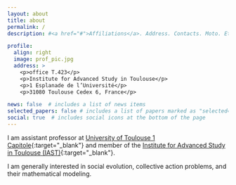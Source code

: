 ```yaml
---
layout: about
title: about
permalink: /
description: #<a href="#">Affiliations</a>. Address. Contacts. Moto. Etc.

profile:
  align: right
  image: prof_pic.jpg
  address: >
    <p>office T.423</p>
    <p>Institute for Advanced Study in Toulouse</p>
    <p>1 Esplanade de l’Université</p>
    <p>31080 Toulouse Cedex 6, France</p>

news: false  # includes a list of news items
selected_papers: false # includes a list of papers marked as "selected={true}"
social: true  # includes social icons at the bottom of the page
---
```


I am assistant professor at [University of Toulouse 1 Capitole](https://www.ut-capitole.fr/){:target="\_blank"} and member of the [Institute for Advanced Study in Toulouse (IAST)](https://www.iast.fr/){:target="\_blank"}.

I am generally interested in social evolution, collective action problems, and their mathematical modeling.
